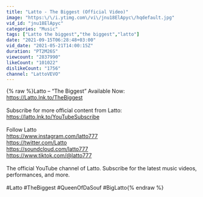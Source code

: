 ```yaml
---
title: "Latto - The Biggest (Official Video)"
image: "https:\/\/i.ytimg.com\/vi\/jnu18ElApyc\/hqdefault.jpg"
vid_id: "jnu18ElApyc"
categories: "Music"
tags: ["Latto the biggest","the biggest","latto"]
date: "2021-09-15T06:28:48+03:00"
vid_date: "2021-05-21T14:00:15Z"
duration: "PT2M26S"
viewcount: "2837990"
likeCount: "101022"
dislikeCount: "1756"
channel: "LattoVEVO"
---
```

{% raw %}Latto – “The Biggest” Available Now: <a rel="nofollow" target="blank" href="https://Latto.lnk.to/TheBiggest">https://Latto.lnk.to/TheBiggest</a> <br /><br />Subscribe for more official content from Latto:<br /><a rel="nofollow" target="blank" href="https://latto.lnk.to/YouTubeSubscribe">https://latto.lnk.to/YouTubeSubscribe</a> <br /> <br />Follow Latto<br /><a rel="nofollow" target="blank" href="https://www.instagram.com/latto777">https://www.instagram.com/latto777</a> <br /><a rel="nofollow" target="blank" href="https://twitter.com/Latto">https://twitter.com/Latto</a><br /><a rel="nofollow" target="blank" href="https://soundcloud.com/latto777">https://soundcloud.com/latto777</a><br /><a rel="nofollow" target="blank" href="https://www.tiktok.com/@latto777">https://www.tiktok.com/@latto777</a><br /> <br />The official YouTube channel of Latto. Subscribe for the latest music videos, performances, and more.<br /><br />#Latto #TheBiggest #QueenOfDaSouf #BigLatto{% endraw %}

